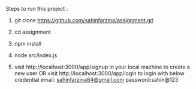 Steps to run this project :

1. git clone https://github.com/sahinfarzina/assignment.git

2. cd assignment

3. npm install

4. node src/index.js

5. visit http://localhost:3000/app/signup in your local machine to create a new user OR
visit http://localhost:3000/app/login to login with below credential
email: sahinfarzina84@gmail.com
password:sahin@123

